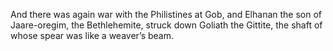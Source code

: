 And there was again war with the Philistines at Gob, and Elhanan the son of Jaare-oregim, the Bethlehemite, struck down Goliath the Gittite, the shaft of whose spear was like a weaver’s beam.
